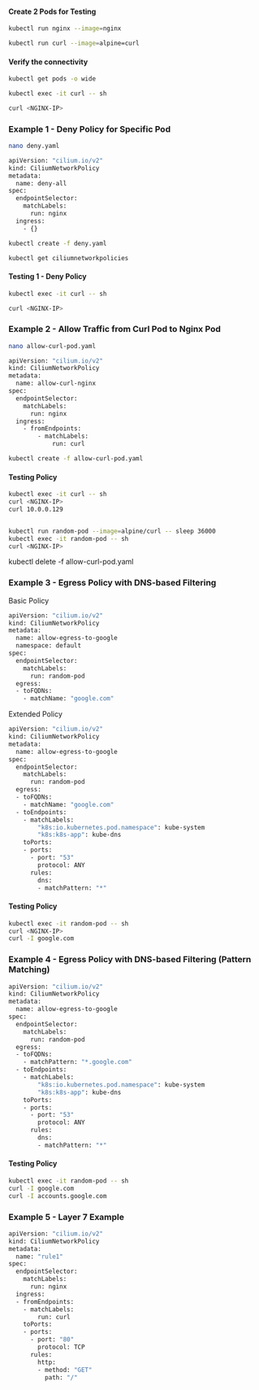 #### Create 2 Pods for Testing
```sh
kubectl run nginx --image=nginx

kubectl run curl --image=alpine=curl
```
#### Verify the connectivity
```sh
kubectl get pods -o wide

kubectl exec -it curl -- sh

curl <NGINX-IP>
```
### Example 1 - Deny Policy for Specific Pod
```sh
nano deny.yaml
```
```sh
apiVersion: "cilium.io/v2"
kind: CiliumNetworkPolicy
metadata:
  name: deny-all
spec:
  endpointSelector:
    matchLabels:
      run: nginx
  ingress:
    - {}
```
```sh
kubectl create -f deny.yaml

kubectl get ciliumnetworkpolicies
```
#### Testing 1 - Deny Policy
```sh
kubectl exec -it curl -- sh

curl <NGINX-IP>
```
### Example 2 - Allow Traffic from Curl Pod to Nginx Pod

```sh
nano allow-curl-pod.yaml
```
```sh
apiVersion: "cilium.io/v2"
kind: CiliumNetworkPolicy
metadata:
  name: allow-curl-nginx
spec:
  endpointSelector:
    matchLabels:
      run: nginx
  ingress:
    - fromEndpoints:
        - matchLabels:
            run: curl
```
```sh
kubectl create -f allow-curl-pod.yaml
```
#### Testing Policy 

```sh
kubectl exec -it curl -- sh
curl <NGINX-IP>
curl 10.0.0.129


kubectl run random-pod --image=alpine/curl -- sleep 36000
kubectl exec -it random-pod -- sh
curl <NGINX-IP>
```
kubectl delete -f allow-curl-pod.yaml

### Example 3 - Egress Policy with DNS-based Filtering

Basic Policy

```sh
apiVersion: "cilium.io/v2"
kind: CiliumNetworkPolicy
metadata:
  name: allow-egress-to-google
  namespace: default
spec:
  endpointSelector:
    matchLabels:
      run: random-pod
  egress:
  - toFQDNs:
    - matchName: "google.com"
```
Extended Policy

```sh
apiVersion: "cilium.io/v2"
kind: CiliumNetworkPolicy
metadata:
  name: allow-egress-to-google
spec:
  endpointSelector:
    matchLabels:
      run: random-pod
  egress:
  - toFQDNs:
    - matchName: "google.com"
  - toEndpoints:
    - matchLabels:
        "k8s:io.kubernetes.pod.namespace": kube-system
        "k8s:k8s-app": kube-dns
    toPorts:
    - ports:
      - port: "53"
        protocol: ANY
      rules:
        dns:
        - matchPattern: "*"
```


#### Testing Policy 

```sh
kubectl exec -it random-pod -- sh
curl <NGINX-IP>
curl -I google.com
```

### Example 4 - Egress Policy with DNS-based Filtering (Pattern Matching)

```sh
apiVersion: "cilium.io/v2"
kind: CiliumNetworkPolicy
metadata:
  name: allow-egress-to-google
spec:
  endpointSelector:
    matchLabels:
      run: random-pod
  egress:
  - toFQDNs:
    - matchPattern: "*.google.com"
  - toEndpoints:
    - matchLabels:
        "k8s:io.kubernetes.pod.namespace": kube-system
        "k8s:k8s-app": kube-dns
    toPorts:
    - ports:
      - port: "53"
        protocol: ANY
      rules:
        dns:
        - matchPattern: "*"
```


#### Testing Policy 

```sh
kubectl exec -it random-pod -- sh
curl -I google.com
curl -I accounts.google.com
```


### Example 5 - Layer 7 Example

```sh
apiVersion: "cilium.io/v2"
kind: CiliumNetworkPolicy
metadata:
  name: "rule1"
spec:
  endpointSelector:
    matchLabels:
      run: nginx
  ingress:
  - fromEndpoints:
    - matchLabels:
        run: curl
    toPorts:
    - ports:
      - port: "80"
        protocol: TCP
      rules:
        http:
        - method: "GET"
          path: "/"
```
